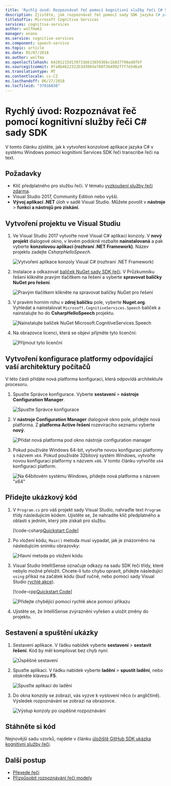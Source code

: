 ```yaml
---
title: 'Rychlý úvod: Rozpoznávat řeč pomocí kognitivní služby řeči C# SDK pro Windows | Microsoft Docs'
description: Zjistěte, jak rozpoznávat řeč pomocí sady SDK jazyka C# pro rozpoznávání řeči služby.
titleSuffix: Microsoft Cognitive Services
services: cognitive-services
author: wolfma61
manager: onano
ms.service: cognitive-services
ms.component: speech-service
ms.topic: article
ms.date: 05/07/2018
ms.author: wolfma
ms.openlocfilehash: 64281215d139731b61365936bc1b837798ad8fbf
ms.sourcegitcommit: 0fa8b4622322b3d3003e760f364992f7f7e5d6a9
ms.translationtype: MT
ms.contentlocale: cs-CZ
ms.lasthandoff: 06/27/2018
ms.locfileid: "37016830"
---
```

# <a name="quickstart-recognize-speech-using-the-cognitive-services-speech-c-sdk"></a>Rychlý úvod: Rozpoznávat řeč pomocí kognitivní služby řeči C# sady SDK

V tomto článku zjistěte, jak k vytvoření konzolové aplikace jazyka C# v systému Windows pomocí kognitivní Services SDK řeči transcribe řeči na text.

## <a name="prerequisites"></a>Požadavky

* Klíč předplatného pro službu řeči. V tématu [vyzkoušení služby řeči zdarma](get-started.md).
* Visual Studio 2017, Community Edition nebo vyšší.
* **Vývoj aplikací .NET** úloh v sadě Visual Studio. Můžete povolit v **nástroje** \> **funkcí a nástrojů pro získání**. 

## <a name="create-a-visual-studio-project"></a>Vytvoření projektu ve Visual Studiu

1. Ve Visual Studio 2017 vytvořte nové Visual C# aplikaci konzoly. V **nový projekt** dialogové okno, v levém podokně rozbalte **nainstalovaná** a pak vyberte **konzolovou aplikaci (rozhraní .NET Framework)**. Název projektu zadejte *CsharpHelloSpeech*.

    ![Vytvoření aplikace konzoly Visual C# (rozhraní .NET Framework)](media/sdk/speechsdk-05-vs-cs-new-console-app.png "Vytvořte konzolovou aplikaci Visual C#")

2. Instalace a odkazovat [balíček NuGet sady SDK řeči](https://aka.ms/csspeech/nuget). V Průzkumníku řešení klikněte pravým tlačítkem na řešení a vyberte **spravovat balíčky NuGet pro řešení**.

    ![Pravým tlačítkem klikněte na spravovat balíčky NuGet pro řešení](media/sdk/speechsdk-06-vs-cs-manage-nuget-packages.png "spravovat balíčky NuGet pro řešení")

3. V pravém horním rohu v **zdroj balíčku** pole, vyberte **Nuget.org**. Vyhledat a nainstalovat `Microsoft.CognitiveServices.Speech` balíček a nainstalujte ho do **CsharpHelloSpeech** projektu.

    ![Nainstalujte balíček NuGet Microsoft.CognitiveServices.Speech](media/sdk/speechsdk-08-vs-cs-nuget-install.png "Nuget nainstalujte balíček")

4. Na obrazovce licenci, která se objeví přijměte tyto licenční:

    ![Přijmout tyto licenční](media/sdk/speechsdk-09-vs-cs-nuget-license.png "přijmout tyto licenční")

## <a name="create-a-platform-configuration-matching-your-pc-architecture"></a>Vytvoření konfigurace platformy odpovídající vaší architektury počítačů

V této části přidáte nová platforma konfiguraci, která odpovídá architektuře procesoru.

1. Spusťte Správce konfigurace. Vyberte **sestavení** > **nástroje Configuration Manager**.

    ![Spusťte Správce konfigurace](media/sdk/speechsdk-12-vs-cs-cfg-manager-click.png "spuštění nástroje configuration manager")

2. V **nástroje Configuration Manager** dialogové okno pole, přidejte nová platforma. Z **platforma Active řešení** rozevíracího seznamu vyberte **nový**.

    ![Přidat nová platforma pod okno nástroje configuration manager](media/sdk/speechsdk-14-vs-cs-cfg-manager-new.png "přidat nová platforma pod okno nástroje configuration manager")

3. Pokud používáte Windows 64-bit, vytvořte novou konfiguraci platformy s názvem `x64`. Pokud používáte 32bitový systém Windows, vytvořte novou konfiguraci platformy s názvem `x86`. V tomto článku vytvoříte `x64` konfiguraci platform. 

    ![Na 64bitovém systému Windows, přidejte nová platforma s názvem "x64"](media/sdk/speechsdk-15-vs-cs-cfg-manager-add-x64.png "přidat x64 platformy")

## <a name="add-the-sample-code"></a>Přidejte ukázkový kód

1. V `Program.cs` pro váš projekt sady Visual Studio, nahraďte text `Program` třídy následujícím kódem. Ujistěte se, že nahradíte klíč předplatného a oblasti s jedním, který jste získali pro službu.

    [!code-csharp[Quickstart Code](~/samples-cognitive-services-speech-sdk/Windows/quickstart-csharp/Program.cs#code)]

2. Po vložení kódu, `Main()` metoda musí vypadat, jak je znázorněno na následujícím snímku obrazovky:

    ![Hlavní metoda po vložení kódu](media/sdk/speechsdk-17-vs-cs-paste-code.png "konečné Main – metoda")

3. Visual Studio IntelliSense označuje odkazy na sadu SDK řeči třídy, které nebylo možné přeložit. Chcete-li tuto chybu opravit, přidejte následující `using` příkaz na začátek kódu (buď ručně, nebo pomocí sady Visual Studio [rychlé akce](https://docs.microsoft.com/visualstudio/ide/quick-actions)).

    [!code-cpp[Quickstart Code](~/samples-cognitive-services-speech-sdk/Windows/quickstart-csharp/Program.cs#usingstatement)]

    ![Přidejte chybějící pomocí rychlé akce pomocí příkazu](media/sdk/speechsdk-18-vs-cs-add-using.png "problémy vyřešte IntelliSense")

4. Ujistěte se, že IntelliSense zvýraznění vyřešen a uložit změny do projektu.

## <a name="build-and-run-the-sample"></a>Sestavení a spuštění ukázky

1. Sestavení aplikace. V řádku nabídek vyberte **sestavení** > **sestavit řešení**. Kód by měl kompilovat bez chyb nyní:

    ![Úspěšné sestavení](media/sdk/speechsdk-20-vs-cs-build.png "úspěšném sestavení")

2. Spusťte aplikaci. V řádku nabídek vyberte **ladění** > **spustit ladění**, nebo stiskněte klávesu **F5**. 

    ![Spusťte aplikaci do ladění](media/sdk/speechsdk-21-vs-cs-f5.png "spusťte aplikaci do ladění")

3. Do okna konzoly se zobrazí, vás vyzve k vyslovení něco (v angličtině).
Výsledek rozpoznávání se zobrazí na obrazovce.

    ![Výstup konzoly po úspěšné rozpoznávání](media/sdk/speechsdk-22-cs-vs-console-output.png "konzole výstup po úspěšné rozpoznávání")

## <a name="download-code"></a>Stáhněte si kód

Nejnovější sadu vzorků, najdete v článku [úložiště GitHub SDK ukázka kognitivní služby řeči](https://aka.ms/csspeech/samples).

## <a name="next-steps"></a>Další postup

- [Převede řeči](how-to-translate-speech.md)
- [Přizpůsobit rozpoznávání řeči modely](how-to-customize-speech-models.md)
